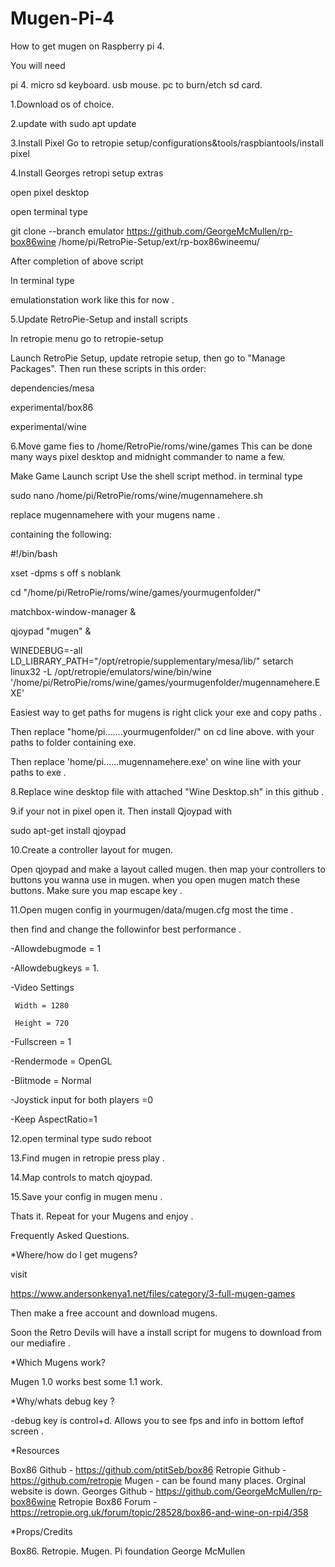# Mugen-Pi-4

How to get mugen on Raspberry pi 4. 

You will need

pi 4.
micro sd
keyboard.
usb mouse.
pc to burn/etch sd card.

1.Download os of choice.

2.update with 
sudo apt update

3.Install Pixel
Go to retropie setup/configurations&tools/raspbiantools/install pixel 

4.Install Georges retropi setup extras

open pixel desktop 

open terminal type

git clone --branch emulator https://github.com/GeorgeMcMullen/rp-box86wine /home/pi/RetroPie-Setup/ext/rp-box86wineemu/

After completion of above script 

In terminal type 

emulationstation work like this for now .

5.Update RetroPie-Setup and install scripts

In retropie menu go to retropie-setup

Launch RetroPie Setup, update retropie setup, then go to "Manage Packages". Then run these scripts in this order:

dependencies/mesa

experimental/box86

experimental/wine

6.Move game fies to /home/RetroPie/roms/wine/games This can be done many ways pixel desktop and midnight commander to name a few.

Make Game Launch script
Use the shell script method. in terminal type

sudo nano /home/pi/RetroPie/roms/wine/mugennamehere.sh

replace mugennamehere with your mugens name .

containing the following:

#!/bin/bash

xset -dpms s off s noblank

cd "/home/pi/RetroPie/roms/wine/games/yourmugenfolder/"

matchbox-window-manager &

qjoypad "mugen" &

WINEDEBUG=-all LD_LIBRARY_PATH="/opt/retropie/supplementary/mesa/lib/" setarch linux32 -L /opt/retropie/emulators/wine/bin/wine '/home/pi/RetroPie/roms/wine/games/yourmugenfolder/mugennamehere.EXE'

Easiest way to get paths for mugens is right click your exe and copy paths .

Then replace "home/pi.......yourmugenfolder/" on cd line above. with your paths to folder containing exe.

Then replace 'home/pi......mugennamehere.exe' on wine line with your paths to exe .

8.Replace wine desktop file with attached "Wine Desktop.sh" in this github .

9.if your not in pixel open it. Then install Qjoypad with

sudo apt-get install qjoypad

10.Create a controller layout for mugen. 

Open qjoypad and make a layout called mugen. then map your controllers to buttons you wanna use in mugen. when you open mugen match these buttons.
Make sure you map escape key .

11.Open mugen config in yourmugen/data/mugen.cfg most the time .

then find and change the followinfor best performance .

-Allowdebugmode = 1

-Allowdebugkeys = 1.

-Video Settings

     Width = 1280

     Height = 720

-Fullscreen = 1

-Rendermode = OpenGL

-Blitmode = Normal

-Joystick input for both players =0

-Keep AspectRatio=1

12.open terminal type sudo reboot

13.Find mugen in retropie press play .

14.Map controls to match qjoypad.

15.Save your config in mugen menu .



Thats it. Repeat for your Mugens and enjoy .

Frequently Asked Questions.

*Where/how do I get mugens?

visit

https://www.andersonkenya1.net/files/category/3-full-mugen-games

Then make a free account and download mugens.

Soon the Retro Devils will have a install script for mugens to download from our mediafire .

*Which Mugens work?

Mugen 1.0 works best some 1.1 work.

*Why/whats debug key ?

-debug key is control+d. Allows you to see fps and info in bottom leftof screen .


*Resources

Box86 Github - https://github.com/ptitSeb/box86
Retropie Github - https://github.com/retropie
Mugen - can be found many places. Orginal website is down.
Georges Github - https://github.com/GeorgeMcMullen/rp-box86wine
Retropie Box86 Forum -  https://retropie.org.uk/forum/topic/28528/box86-and-wine-on-rpi4/358


*Props/Credits

Box86.
Retropie.
Mugen.
Pi foundation
George McMullen
